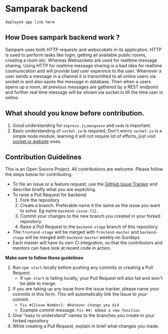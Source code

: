 # Samparak backend
`deployed app link here`

## How Does sampark  backend work ?
Sampark uses both HTTP requests and webscokets in its application.  HTTP is used to perform tasks like login, getting all available public rooms, creating a room etc. Whereas Websockets are used for realtime message sharing. Using HTTP for realtime message sharing is a bad idea for realtime coomunication and will provide bad user experince to the user. Whenever a user sends a message in a channel it is transmitted to all online users via socket.io and also saves the message in database. Then when a users opens up a room, all previous messages are gathered  by a REST endpoint and further real time message will be shown via socket.io till the time user is online.

## What should you know before contribution.
1) Good understanding for `express.js`,`mongoose` and `node` is important.
2) Basic understanding of `socket.io` is required, Don't worry `socket.io` is a simple node module, learning it will not require lot of efforts, just visit [socket.io website](https://socket.io/get-started/chat/) ones.


## Contribution Guidelines

This is an Open Source Project. All contributions are welcome. Please follow the steps below for contributing.

- To file an issue or a feature request, use the [GitHub Issue Tracker](https://github.com/The-Robotics-Forum/samparak/issues) and describe briefly what you are expecting.
- To raise a Pull Request for backend:
    1. Fork the repository
    2. Create a branch. Preferable name it the same as the issue you want to solve. Eg name `backend-issue-712`.
    3. Commit your changes to the new branch you created in your forked repository.
    4. Raise a Pull Request to the `backend-stage` branch of this repository.
- The `frontend-stage` will be merged with `frontend-master` and `backend-stage` will be merged with `backend-master` weekly on Sundays.
- Each master will have its own CI integration, so that the contributors and mentors can have look at recent code in action.

**Make sure to follow these guidelines**
1. Run `npm start` locally before pushing any commits or creating a Pull Request.
    - If `npm start` is failing locally, your Pull Request will also fail and won't be able to merge.
2. If you are taking up any issue from the issue tracker, please name your commits in this form. This will automatically link the Issue to your commit.
    - `Fix #{Issue Number}: Whatever change you did`
    - Example commit message: `Fix #9: Added a new function`
3. Give "easy to understand" names to the branches you create in your forked repository
4. While creating a Pull Request, explain in brief what changes you made.
